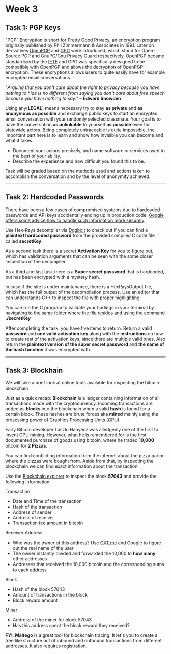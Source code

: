 # **Week 3** 

## **Task 1:** PGP Keys

"PGP" Encryption is short for Pretty Good Privacy, an encryption program originally published by Phil Zimmermann & Associates in 1991. Later on derivatives [OpenPGP](https://www.openpgp.org/) and [GPG](https://gnupg.org/) were introduced, which stand for Open-Source PGP and GnuPG/Gnu Privacy Guard respectively. OpenPGP became standardized by the [IETF](https://www.ietf.org/) and GPG was specifically designed to be compatible with OpenPGP and allows the decryption of OpenPGP encryption. These encryptions allows users to quite easily have for example encrypted email conversations.

"*Arguing that you don't care about the right to privacy because you have nothing to hide is no different from saying you don't care about free speech because you have nothing to say.*" – **Edward Snowden**

Using any(**LEGAL**) means necessary try to stay **as private** and **as anonymous as possible** and exchange public keys to start an encrypted email conversation with your randomly selected classmate. Your goal is to have the conversation **as unlinkable** to yourself **as possible** even for statewide actors. Being completely untraceable is quite impossible, the important part here is to learn and show how invisible you can become and what it takes.

* Document your acions precisely, and name software or services used to the best of your ability. 
* Describe the experience and how difficult you found this to be.

Task will be graded based on the methods used and actions taken to accomplish the conversation and by the level of anonymity achieved.

---

## **Task 2:** Hardcoded Passwords

There have been a few cases of compromised systems due to hardcoded passwords and API keys accidentally ending up in production code. [Google offers some advice how to handle such information more securely](https://cloud.google.com/docs/authentication/api-keys)

Use Hex-Rays decompiler via [Dogbolt](https://dogbolt.org/) to check out if you can find a **plaintext hardcoded password** from the provided compiled C code file called **secretKey**. 

As a second task there is a secret **Activation Key** for you to figure out, which has validation arguments that can be seen with the some closer inspection of the decompiler.

As a third and last task there is a **Super secret password** that is hardcoded, but has been encrypted with a mystery hash.

In case if the site is under maintenance, there is a HexRaysOutput file, which has the full output of the decompilation process. Use an editor that can understands C++ to inspect the file with proper highlighting.

You can run the C program to validate your findings in your terminal by navigating to the same folder where the file resides and using the command **./secretKey**

After completing the task, you have five items to return. Return a valid **password** and **one valid activation key** along with the **instructions** on how to create rest of the activation keys, since there are multiple valid ones. Also return the **plaintext version of the super secret password** and **the name of the hash function** it was encrypted with.

---

## **Task 3:** Blockhain

We will take a brief look at online tools available for inspecting the bitcoin blockchain

Just as a quick recap: **Blockchain** is a ledger containing information of all transactions made with the cryptocurrency. Incoming transactions are added as **blocks** into the blockchain when a valid **hash** is found for a certain block. These hashes are brute forces aka **mined** mainly using the prosessing power of Graphics Processing Units (GPU).

Early Bitcoin developer Laszlo Hanyecz was alledgedly one of the first to invent GPU mining. However, what he is remembered for is the first documented purchase of goods using bitcoin, where he traded **10,000** bitcoin for **2 Pizzas**.

You can find conflicting information from the internet about the pizza parlor where the pizzas were bought from. Aside from that, by inspecting the blockchain we can find exact information about the transaction.

Use the [Blockchain explorer](https://www.blockchain.com/explorer) to inspect the block **57043** and provide the following information.

Transaction
- Date and Time of the transaction
- Hash of the transaction
- Address of sender
- Address of receiver
- Transaction fee amount in bitcoin

Receiver Address
- Who was the owner of this address? Use [OXT.me](https://oxt.me/) and Google to figure out the real name of the user
- The owner instantly divided and forwarded the 10,000 to **how many** other addresses
- Addresses that received the 10,000 bitcoin and the corresponding sums to each address

Block
- Hash of the block 57043
- Amount of transactions in the block
- Block reward amount

Miner
- Address of the miner for block 57043
- Has this address spent the block reward they received?


**FYI**: **Maltego** is a great tool for blockchain tracing. It let's you to create a tree like structure out of inbound and outbound transactions from different addresses. It also requires registration.
